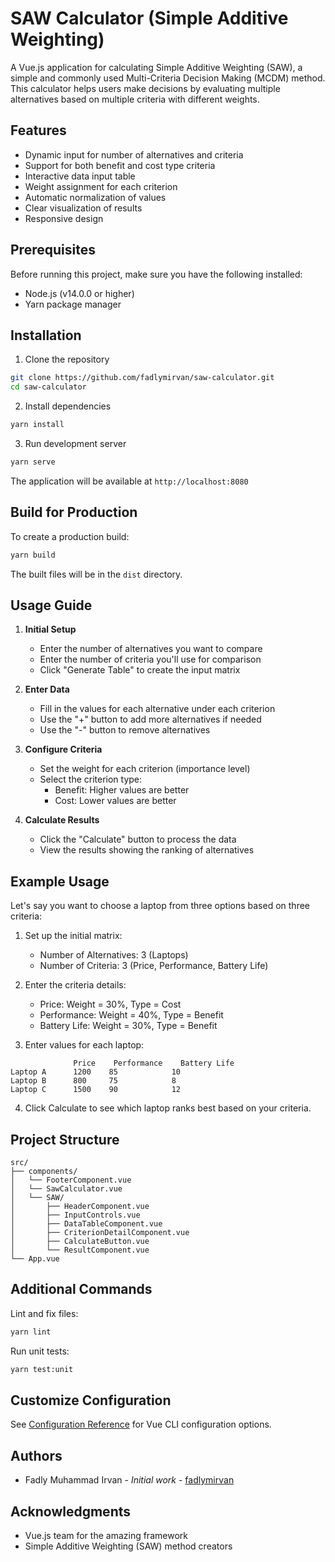 # SAW Calculator (Simple Additive Weighting)

A Vue.js application for calculating Simple Additive Weighting (SAW), a simple and commonly used Multi-Criteria Decision Making (MCDM) method. This calculator helps users make decisions by evaluating multiple alternatives based on multiple criteria with different weights.

## Features

- Dynamic input for number of alternatives and criteria
- Support for both benefit and cost type criteria
- Interactive data input table
- Weight assignment for each criterion
- Automatic normalization of values
- Clear visualization of results
- Responsive design

## Prerequisites

Before running this project, make sure you have the following installed:
- Node.js (v14.0.0 or higher)
- Yarn package manager

## Installation

1. Clone the repository
```bash
git clone https://github.com/fadlymirvan/saw-calculator.git
cd saw-calculator
```

2. Install dependencies
```bash
yarn install
```

3. Run development server
```bash
yarn serve
```

The application will be available at `http://localhost:8080`

## Build for Production

To create a production build:
```bash
yarn build
```

The built files will be in the `dist` directory.

## Usage Guide

1. **Initial Setup**
    - Enter the number of alternatives you want to compare
    - Enter the number of criteria you'll use for comparison
    - Click "Generate Table" to create the input matrix

2. **Enter Data**
    - Fill in the values for each alternative under each criterion
    - Use the "+" button to add more alternatives if needed
    - Use the "-" button to remove alternatives

3. **Configure Criteria**
    - Set the weight for each criterion (importance level)
    - Select the criterion type:
        - Benefit: Higher values are better
        - Cost: Lower values are better

4. **Calculate Results**
    - Click the "Calculate" button to process the data
    - View the results showing the ranking of alternatives

## Example Usage

Let's say you want to choose a laptop from three options based on three criteria:

1. Set up the initial matrix:
    - Number of Alternatives: 3 (Laptops)
    - Number of Criteria: 3 (Price, Performance, Battery Life)

2. Enter the criteria details:
    - Price: Weight = 30%, Type = Cost
    - Performance: Weight = 40%, Type = Benefit
    - Battery Life: Weight = 30%, Type = Benefit

3. Enter values for each laptop:
```
              Price    Performance    Battery Life
Laptop A      1200    85            10
Laptop B      800     75            8
Laptop C      1500    90            12
```

4. Click Calculate to see which laptop ranks best based on your criteria.

## Project Structure

```
src/
├── components/
│   └── FooterComponent.vue
│   └── SawCalculator.vue
│   └── SAW/
│       ├── HeaderComponent.vue
│       ├── InputControls.vue
│       ├── DataTableComponent.vue
│       ├── CriterionDetailComponent.vue
│       ├── CalculateButton.vue
│       └── ResultComponent.vue
└── App.vue
```

## Additional Commands

Lint and fix files:
```bash
yarn lint
```

Run unit tests:
```bash
yarn test:unit
```

## Customize Configuration
See [Configuration Reference](https://cli.vuejs.org/config/) for Vue CLI configuration options.

## Authors

- Fadly Muhammad Irvan - *Initial work* - [fadlymirvan](https://github.com/fadlymirvan)

## Acknowledgments

- Vue.js team for the amazing framework
- Simple Additive Weighting (SAW) method creators